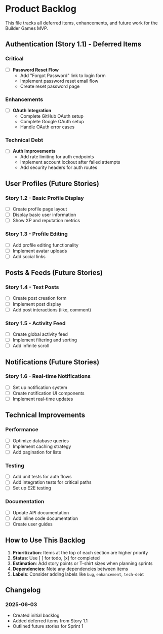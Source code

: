 # Product Backlog

This file tracks all deferred items, enhancements, and future work for the Builder Games MVP.

## Authentication (Story 1.1) - Deferred Items

### Critical
- [ ] **Password Reset Flow**
  - Add "Forgot Password" link to login form
  - Implement password reset email flow
  - Create reset password page

### Enhancements
- [ ] **OAuth Integration**
  - Complete GitHub OAuth setup
  - Complete Google OAuth setup
  - Handle OAuth error cases

### Technical Debt
- [ ] **Auth Improvements**
  - Add rate limiting for auth endpoints
  - Implement account lockout after failed attempts
  - Add security headers for auth routes

## User Profiles (Future Stories)

### Story 1.2 - Basic Profile Display
- [ ] Create profile page layout
- [ ] Display basic user information
- [ ] Show XP and reputation metrics

### Story 1.3 - Profile Editing
- [ ] Add profile editing functionality
- [ ] Implement avatar uploads
- [ ] Add social links

## Posts & Feeds (Future Stories)

### Story 1.4 - Text Posts
- [ ] Create post creation form
- [ ] Implement post display
- [ ] Add post interactions (like, comment)

### Story 1.5 - Activity Feed
- [ ] Create global activity feed
- [ ] Implement filtering and sorting
- [ ] Add infinite scroll

## Notifications (Future Stories)

### Story 1.6 - Real-time Notifications
- [ ] Set up notification system
- [ ] Create notification UI components
- [ ] Implement real-time updates

## Technical Improvements

### Performance
- [ ] Optimize database queries
- [ ] Implement caching strategy
- [ ] Add pagination for lists

### Testing
- [ ] Add unit tests for auth flows
- [ ] Add integration tests for critical paths
- [ ] Set up E2E testing

### Documentation
- [ ] Update API documentation
- [ ] Add inline code documentation
- [ ] Create user guides

## How to Use This Backlog

1. **Prioritization**: Items at the top of each section are higher priority
2. **Status**: Use [ ] for todo, [x] for completed
3. **Estimation**: Add story points or T-shirt sizes when planning sprints
4. **Dependencies**: Note any dependencies between items
5. **Labels**: Consider adding labels like `bug`, `enhancement`, `tech-debt`

## Changelog

### 2025-06-03
- Created initial backlog
- Added deferred items from Story 1.1
- Outlined future stories for Sprint 1
